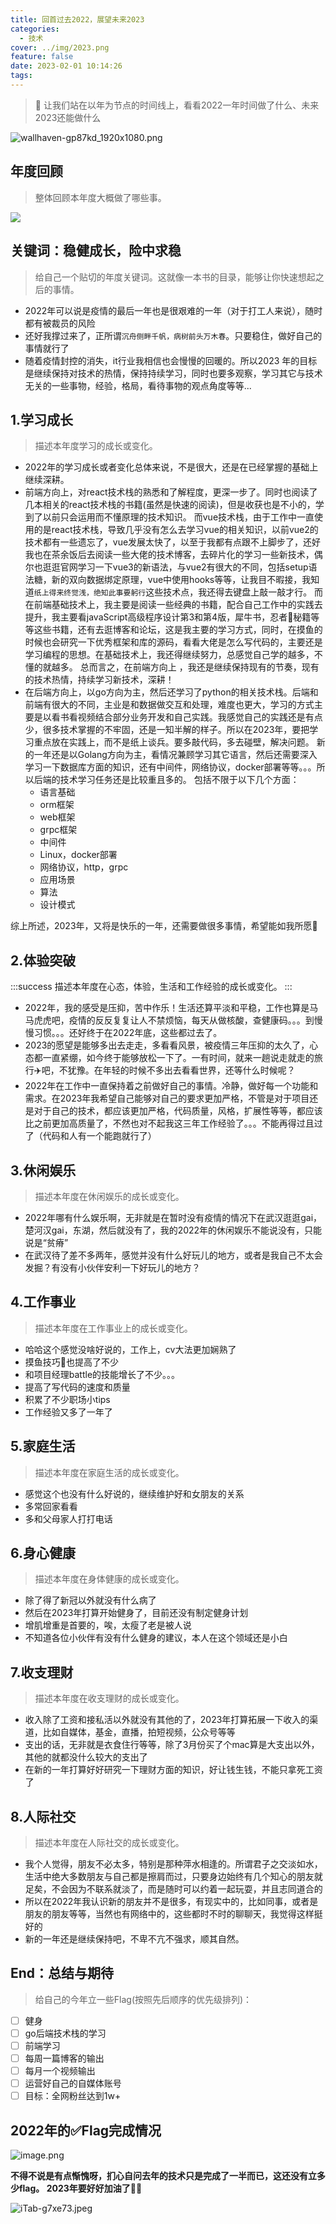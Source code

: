 ```yaml
---
title: 回首过去2022，展望未来2023
categories:
  - 技术
cover: ../img/2023.png
feature: false
date: 2023-02-01 10:14:26
tags:
---
```


>📒   让我们站在以年为节点的时间线上，看看2022一年时间做了什么、未来2023还能做什么

![wallhaven-gp87kd_1920x1080.png](https://cdn.nlark.com/yuque/0/2023/png/1388480/1675142322345-2847fbf9-0d2a-42ff-b2c9-6ad6dae6b449.png#averageHue=%23050d3c&clientId=u72f9ef68-8270-4&crop=0&crop=0&crop=1&crop=1&from=drop&height=581&id=ua6dc4206&margin=%5Bobject%20Object%5D&name=wallhaven-gp87kd_1920x1080.png&originHeight=1080&originWidth=1920&originalType=binary&ratio=1&rotation=0&showTitle=false&size=1474061&status=done&style=none&taskId=ufc4f8126-35ac-4031-a47a-0448756b7f4&title=&width=1033)

## 年度回顾

>整体回顾本年度大概做了哪些事。

![](https://cdn.nlark.com/yuque/0/2023/jpeg/1388480/1675142412566-2ace0ab3-f982-4735-a0e2-cd2a75a7b261.jpeg)

## 关键词：稳健成长，险中求稳

> 给自己一个贴切的年度关键词。这就像一本书的目录，能够让你快速想起之后的事情。

- 2022年可以说是疫情的最后一年也是很艰难的一年（对于打工人来说），随时都有被裁员的风险
- 还好我撑过来了，正所谓`沉舟侧畔千帆，病树前头万木春`。只要稳住，做好自己的事情就行了
- 随着疫情封控的消失，it行业我相信也会慢慢的回暖的。所以2023 年的目标是继续保持对技术的热情，保持持续学习，同时也要多观察，学习其它与技术无关的一些事物，经验，格局，看待事物的观点角度等等...

## 1.学习成长

> 描述本年度学习的成长或变化。

- 2022年的学习成长或者变化总体来说，不是很大，还是在已经掌握的基础上继续深耕。
- 前端方向上，对react技术栈的熟悉和了解程度，更深一步了。同时也阅读了几本相关的react技术栈的书籍(虽然是快速的阅读)，但是收获也是不小的，学到了以前只会运用而不懂原理的技术知识。
  而vue技术栈，由于工作中一直使用的是react技术栈，导致几乎没有怎么去学习vue的相关知识，以前vue2的技术都有一些遗忘了，vue发展太快了，以至于我都有点跟不上脚步了，还好我也在茶余饭后去阅读一些大佬的技术博客，去碎片化的学习一些新技术，偶尔也逛逛官网学习一下vue3的新语法，与vue2有很大的不同，包括setup语法糖，新的双向数据绑定原理，vue中使用hooks等等，让我目不暇接，我知道`纸上得来终觉浅，绝知此事要躬行`这些技术点，我还得去键盘上敲一敲才行。
  而在前端基础技术上，我主要是阅读一些经典的书籍，配合自己工作中的实践去提升，我主要看javaScript高级程序设计第3和第4版，犀牛书，忍者🥷秘籍等等这些书籍，还有去逛博客和论坛，这是我主要的学习方式，同时，在摸鱼的时候也会研究一下优秀框架和库的源码，看看大佬是怎么写代码的，主要还是学习编程的思想。在基础技术上，我还得继续努力，总感觉自己学的越多，不懂的就越多。
  总而言之，在前端方向上 ，我还是继续保持现有的节奏，现有的技术热情，持续学习新技术，深耕！
- 在后端方向上，以go方向为主，然后还学习了python的相关技术栈。后端和前端有很大的不同，主业是和数据做交互和处理，难度也更大，学习的方式主要是以看书看视频结合部分业务开发和自己实践。我感觉自己的实践还是有点少，很多技术掌握的不牢固，还是一知半解的样子。所以在2023年，要把学习重点放在实践上，而不是纸上谈兵。要多敲代码，多去碰壁，解决问题。
  新的一年还是以Golang方向为主，看情况兼顾学习其它语言，然后还需要深入学习一下数据库方面的知识，还有中间件，网络协议，docker部署等等。。。所以后端的技术学习任务还是比较重且多的。
  包括不限于以下几个方面：
    - 语言基础
    - orm框架
    - web框架
    - grpc框架
    - 中间件
    - Linux，docker部署
    - 网络协议，http，grpc
    - 应用场景
    - 算法
    - 设计模式

综上所述，2023年，又将是快乐的一年，还需要做很多事情，希望能如我所愿🙏

## 2.体验突破

:::success
描述本年度在心态，体验，生活和工作经验的成长或变化。
:::

- 2022年，我的感受是压抑，苦中作乐！生活还算平淡和平稳，工作也算是马马虎虎吧，疫情的反反复复让人不禁烦恼，每天从做核酸，查健康码。。。到慢慢习惯。。。还好终于在2022年底，这些都过去了。
- 2023的愿望是能够多出去走走，多看看风景，被疫情三年压抑的太久了，心态都一直紧绷，如今终于能够放松一下了。一有时间，就来一趟说走就走的旅行✈️吧，不犹豫。在年轻的时候不多出去看看世界，还等什么时候呢？
- 2022年在工作中一直保持着之前做好自己的事情。冷静，做好每一个功能和需求。在2023年我希望自己能够对自己的要求更加严格，不管是对于项目还是对于自己的技术，都应该更加严格，代码质量，风格，扩展性等等，都应该比之前更加高质量了，不然也对不起我这三年工作经验了。。。不能再得过且过了（代码和人有一个能跑就行了）

## 3.休闲娱乐

> 描述本年度在休闲娱乐的成长或变化。

- 2022年哪有什么娱乐啊，无非就是在暂时没有疫情的情况下在武汉逛逛gai，楚河汉gai，东湖，然后就没有了，我的2022年的休闲娱乐不能说没有，只能说是“贫瘠”
- 在武汉待了差不多两年，感觉并没有什么好玩儿的地方，或者是我自己不太会发掘？有没有小伙伴安利一下好玩儿的地方？

## 4.工作事业

> 描述本年度在工作事业上的成长或变化。

- 哈哈这个感觉没啥好说的，工作上，cv大法更加娴熟了
- 摸鱼技巧🦑也提高了不少
- 和项目经理battle的技能增长了不少。。。
- 提高了写代码的速度和质量
- 积累了不少职场小tips
- 工作经验又多了一年了

## 5.家庭生活

> 描述本年度在家庭生活的成长或变化。

- 感觉这个也没有什么好说的，继续维护好和女朋友的关系
- 多常回家看看
- 多和父母家人打打电话

## 6.身心健康

> 描述本年度在身体健康的成长或变化。

- 除了得了新冠以外就没有什么病了
- 然后在2023年打算开始健身了，目前还没有制定健身计划
- 增肌增重是首要的，唉，太瘦了老是被人说
- 不知道各位小伙伴有没有什么健身的建议，本人在这个领域还是小白

## 7.收支理财

> 描述本年度在收支理财的成长或变化。

- 收入除了工资和接私活以外就没有其他的了，2023年打算拓展一下收入的渠道，比如自媒体，基金，直播，拍短视频，公众号等等
- 支出的话，无非就是衣食住行等等，除了3月份买了个mac算是大支出以外，其他的就都没什么较大的支出了
- 在新的一年打算好好研究一下理财方面的知识，好让钱生钱，不能只拿死工资了

## 8.人际社交

>描述本年度在人际社交的成长或变化。

- 我个人觉得，朋友不必太多，特别是那种萍水相逢的。所谓君子之交淡如水，生活中绝大多数朋友与自己都是擦肩而过，只要身边始终有几个知心的朋友就足矣，不会因为不联系就淡了，而是随时可以约着一起玩耍，并且志同道合的
- 所以在2022年我认识新的朋友并不是很多，有现实中的，比如同事，或者是朋友的朋友等等，当然也有网络中的，这些都时不时的聊聊天，我觉得这样挺好的
- 新的一年还是继续保持吧，不卑不亢不强求，顺其自然。

## End：总结与期待

>给自己的今年立一些Flag(按照先后顺序的优先级排列)：

- [ ] 健身
- [ ] go后端技术栈的学习
- [ ] 前端学习
- [ ] 每周一篇博客的输出
- [ ] 每月一个视频输出
- [ ] 运营好自己的自媒体账号
- [ ] 目标：全网粉丝达到1w+

## 2022年的✅Flag完成情况

![image.png](https://cdn.nlark.com/yuque/0/2023/png/1388480/1675138505130-0a774797-03c5-4e5d-945c-37006f1d5ea7.png#averageHue=%23cbcaca&clientId=u72f9ef68-8270-4&crop=0&crop=0&crop=1&crop=1&from=paste&height=292&id=ue6cc0d1e&margin=%5Bobject%20Object%5D&name=image.png&originHeight=584&originWidth=1476&originalType=binary&ratio=1&rotation=0&showTitle=false&size=118083&status=done&style=none&taskId=u04545280-0708-4388-917f-fb3cd634d6c&title=&width=738)

<b>不得不说是有点惭愧呀，扪心自问去年的技术只是完成了一半而已，这还没有立多少flag。
2023年要好好加油了🤟🚀</b>

![iTab-g7xe73.jpeg](https://cdn.nlark.com/yuque/0/2023/jpeg/1388480/1675142460424-31e4775f-bf29-476f-9f03-682b40b046fb.jpeg#averageHue=%231d354a&clientId=u72f9ef68-8270-4&crop=0&crop=0&crop=1&crop=1&from=drop&id=ueb7304f3&margin=%5Bobject%20Object%5D&name=iTab-g7xe73.jpeg&originHeight=2160&originWidth=3840&originalType=binary&ratio=1&rotation=0&showTitle=false&size=3001519&status=done&style=none&taskId=ud684cb5f-5789-42cc-81f3-fbea479fbbc&title=)